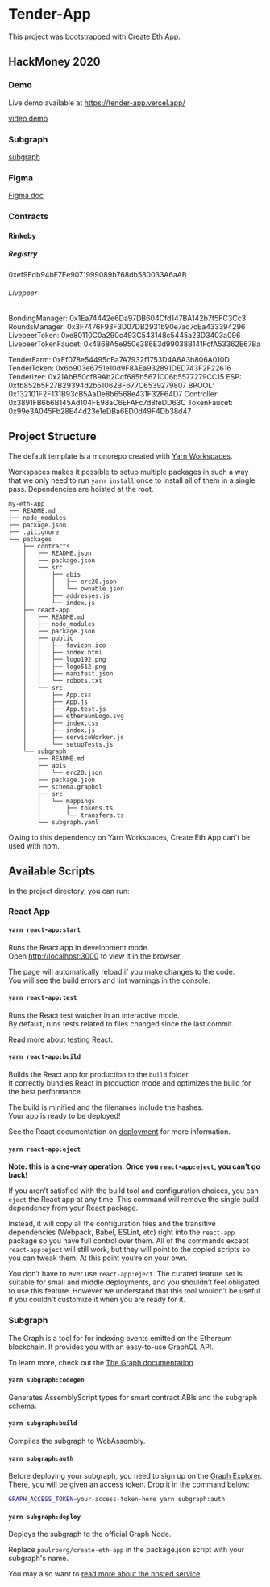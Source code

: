 # Tender-App

This project was bootstrapped with [Create Eth App](https://github.com/paulrberg/create-eth-app).

## HackMoney 2020

### Demo

Live demo available at https://tender-app.vercel.app/ 

[video demo](https://www.youtube.com/watch?v=q8YEaLYKCP4)

### Subgraph

[subgraph](https://thegraph.com/explorer/subgraph/reubenr0d/tenderizersamplegraph?selected=logs)

### Figma

[Figma doc](https://www.figma.com/file/cjn6txX55cEOII83BvzC2M/tenderize?node-id=0%3A1)

### Contracts

#### Rinkeby

##### Registry

0xef9Edb94bF7Ee9071999089b768db580033A6aAB

###### Livepeer

BondingManager: 0x1Ea74442e6Da97DB604Cfd147BA142b7f5FC3Cc3
RoundsManager: 0x3F7476F93F3D07DB2931b90e7ad7cEa433394296
LivepeerToken: 0xe80110C0a290c493C543148c5445a23D3403a096
LivepeerTokenFaucet: 0x4868A5e950e386E3d99038B141FcfA53362E67Ba

TenderFarm: 0xEf078e54495cBa7A7932f1753D4A6A3b806A010D
TenderToken: 0x6b903e6751e10d9F8AEa932891DED743F2F22616
Tenderizer: 0x21AbB50cf89Ab2Ccf685b5671C06b5577279CC15
ESP: 0xfb852b5F27B29394d2b51062BF677C6539279807
BPOOL: 0x132101F2F131B93cB5AaDe8b6568e431F32F64D7
Controller: 0x3891FB6b6B145Ad104FE98aC6EFAFc7d8feDD63C
TokenFaucet: 0x99e3A045Fb28E44d23e1eDBa6ED0d49F4Db38d47

## Project Structure

The default template is a monorepo created with [Yarn Workspaces](https://classic.yarnpkg.com/en/docs/workspaces/).

Workspaces makes it possible to setup multiple packages in such a way that we only need to run `yarn install` once to install all of them in
a single pass. Dependencies are hoisted at the root.

```
my-eth-app
├── README.md
├── node_modules
├── package.json
├── .gitignore
└── packages
    ├── contracts
    │   ├── README.json
    │   ├── package.json
    │   └── src
    │       ├── abis
    │       │   ├── erc20.json
    │       │   └── ownable.json
    │       ├── addresses.js
    │       └── index.js
    ├── react-app
    │   ├── README.md
    │   ├── node_modules
    │   ├── package.json
    │   ├── public
    │   │   ├── favicon.ico
    │   │   ├── index.html
    │   │   ├── logo192.png
    │   │   ├── logo512.png
    │   │   ├── manifest.json
    │   │   └── robots.txt
    │   └── src
    │       ├── App.css
    │       ├── App.js
    │       ├── App.test.js
    │       ├── ethereumLogo.svg
    │       ├── index.css
    │       ├── index.js
    │       ├── serviceWorker.js
    │       └── setupTests.js
    └── subgraph
        ├── README.md
        ├── abis
        │   └── erc20.json
        ├── package.json
        ├── schema.graphql
        ├── src
        │   └── mappings
        │       ├── tokens.ts
        │       └── transfers.ts
        └── subgraph.yaml
```

Owing to this dependency on Yarn Workspaces, Create Eth App can't be used with npm.

## Available Scripts

In the project directory, you can run:

### React App

#### `yarn react-app:start`

Runs the React app in development mode.<br>
Open [http://localhost:3000](http://localhost:3000) to view it in the browser.

The page will automatically reload if you make changes to the code.<br>
You will see the build errors and lint warnings in the console.

#### `yarn react-app:test`

Runs the React test watcher in an interactive mode.<br>
By default, runs tests related to files changed since the last commit.

[Read more about testing React.](https://facebook.github.io/create-react-app/docs/running-tests)

#### `yarn react-app:build`

Builds the React app for production to the `build` folder.<br />
It correctly bundles React in production mode and optimizes the build for the best performance.

The build is minified and the filenames include the hashes.<br />
Your app is ready to be deployed!

See the React documentation on [deployment](https://facebook.github.io/create-react-app/docs/deployment) for more information.

#### `yarn react-app:eject`

**Note: this is a one-way operation. Once you `react-app:eject`, you can’t go back!**

If you aren’t satisfied with the build tool and configuration choices, you can `eject` the React app at any time. This command will
remove the single build dependency from your React package.

Instead, it will copy all the configuration files and the transitive dependencies (Webpack, Babel, ESLint, etc) right
into the `react-app` package so you have full control over them. All of the commands except `react-app:eject` will still work,
but they will point to the copied scripts so you can tweak them. At this point you’re on your own.

You don’t have to ever use `react-app:eject`. The curated feature set is suitable for small and middle deployments, and you shouldn’t feel obligated to use this feature. However we understand that this tool wouldn’t be useful if you couldn’t customize it when you are ready for it.

### Subgraph

The Graph is a tool for for indexing events emitted on the Ethereum blockchain. It provides you with an easy-to-use GraphQL API. <br/>

To learn more, check out the [The Graph documentation](https://thegraph.com/docs).

#### `yarn subgraph:codegen`

Generates AssemblyScript types for smart contract ABIs and the subgraph schema.

#### `yarn subgraph:build`

Compiles the subgraph to WebAssembly.

#### `yarn subgraph:auth`

Before deploying your subgraph, you need to sign up on the
[Graph Explorer](https://thegraph.com/explorer/). There, you will be given an access token. Drop it in the command
below:

```sh
GRAPH_ACCESS_TOKEN=your-access-token-here yarn subgraph:auth
```

#### `yarn subgraph:deploy`

Deploys the subgraph to the official Graph Node.<br/>

Replace `paulrberg/create-eth-app` in the package.json script with your subgraph's name.

You may also want to [read more about the hosted service](https://thegraph.com/docs/quick-start#hosted-service).
